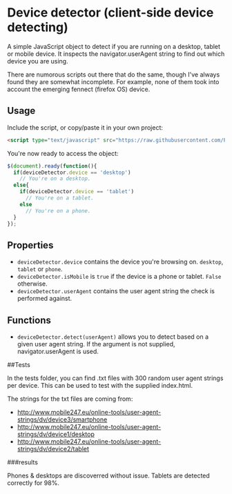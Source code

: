 Device detector (client-side device detecting)
================

A simple JavaScript object to detect if you are running on a desktop, tablet or mobile device.
It inspects the navigator.userAgent string to find out which device you are using.

There are numorous scripts out there that do the same, though I've always found
they are somewhat incomplete. For example, none of them took into account the emerging fennect (firefox OS)
device.


## Usage

Include the script, or copy/paste it in your own project:

```html
<script type="text/javascript" src="https://raw.githubusercontent.com/PoeHaH/devicedetector/master/devicedetector-min.js"/>
```
You're now ready to access the object:


```js
$(document).ready(function(){
  if(deviceDetector.device == 'desktop')
    // You're on a desktop.
  else{
    if(deviceDetector.device == 'tablet')
      // You're on a tablet.
    else
      // You're on a phone.
  }
});
```


## Properties

+ `deviceDetector.device` contains the device you're browsing on. `desktop`, `tablet` or `phone`.
+ `deviceDetector.isMobile` is `true` if the device is a phone or tablet. `False` otherwise.
+ `deviceDetector.userAgent` contains the user agent string the check is performed against.

## Functions

+ `deviceDetector.detect(userAgent)` allows you to detect based on a given user agent string. If the argument is not supplied, navigator.userAgent is used.


##Tests

In the tests folder, you can find .txt files with 300 random user agent strings per device.
This can be used to test with the supplied index.html.

The strings for the txt files are coming from:
+ http://www.mobile247.eu/online-tools/user-agent-strings/dv/device3/smartphone
+ http://www.mobile247.eu/online-tools/user-agent-strings/dv/device1/desktop
+ http://www.mobile247.eu/online-tools/user-agent-strings/dv/device2/tablet

###results

Phones & desktops are discoverred without issue. Tablets are detected correctly for 98%.
